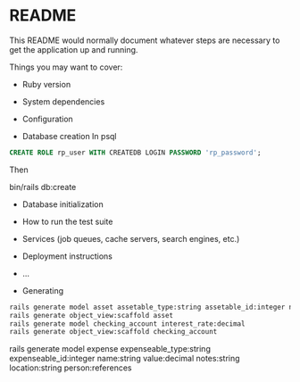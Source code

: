 # README

This README would normally document whatever steps are necessary to get the
application up and running.

Things you may want to cover:

* Ruby version

* System dependencies

* Configuration

* Database creation
In psql

```SQL
CREATE ROLE rp_user WITH CREATEDB LOGIN PASSWORD 'rp_password';
```

Then

bin/rails db:create

* Database initialization

* How to run the test suite

* Services (job queues, cache servers, search engines, etc.)

* Deployment instructions

* ...

* Generating

```bash
rails generate model asset assetable_type:string assetable_id:integer name:string value:decimal notes:string location:string person:references
rails generate object_view:scaffold asset
rails generate model checking_account interest_rate:decimal
rails generate object_view:scaffold checking_account
```

rails generate model expense expenseable_type:string expenseable_id:integer name:string value:decimal notes:string location:string person:references